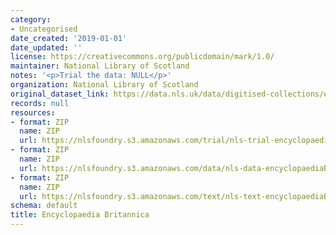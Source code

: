 ```yaml
---
category:
- Uncategorised
date_created: '2019-01-01'
date_updated: ''
license: https://creativecommons.org/publicdomain/mark/1.0/
maintainer: National Library of Scotland
notes: '<p>Trial the data: NULL</p>'
organization: National Library of Scotland
original_dataset_link: https://data.nls.uk/data/digitised-collections/encyclopaedia-britannica/
records: null
resources:
- format: ZIP
  name: ZIP
  url: https://nlsfoundry.s3.amazonaws.com/trial/nls-trial-encyclopaediaBritannica.zip
- format: ZIP
  name: ZIP
  url: https://nlsfoundry.s3.amazonaws.com/data/nls-data-encyclopaediaBritannica.zip
- format: ZIP
  name: ZIP
  url: https://nlsfoundry.s3.amazonaws.com/text/nls-text-encyclopaediaBritannica.zip
schema: default
title: Encyclopaedia Britannica
---
```

